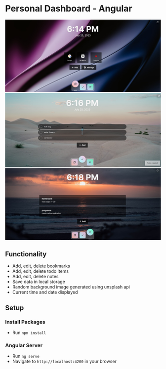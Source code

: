 # Personal Dashboard - Angular

![Preview of Bookmarks](/src/assets/bookmarks.jpg)
![Preview of Todos](/src/assets/todos.jpg)
![Preview of Notes](/src/assets/notes.jpg)


## Functionality

- Add, edit, delete bookmarks
- Add, edit, delete todo items
- Add, edit, delete notes
- Save data in local storage
- Random background image generated using unsplash api
- Current time and date displayed

## Setup

### Install Packages
- Run `npm install`

### Angular Server
- Run `ng serve`
- Navigate to `http://localhost:4200` in your browser